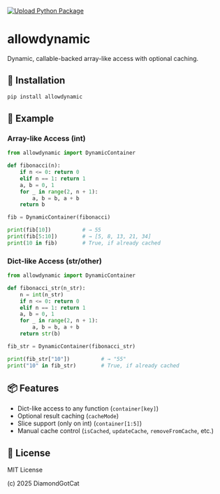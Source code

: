 [![Upload Python Package](https://github.com/DiamondGotCat/allowdynamic/actions/workflows/python-publish.yml/badge.svg)](https://github.com/DiamondGotCat/allowdynamic/actions/workflows/python-publish.yml)

# allowdynamic
Dynamic, callable-backed array-like access with optional caching.

## 🔧 Installation

```bash
pip install allowdynamic
````

## 🚀 Example

### Array-like Access (int)
```python
from allowdynamic import DynamicContainer

def fibonacci(n):
    if n <= 0: return 0
    elif n == 1: return 1
    a, b = 0, 1
    for _ in range(2, n + 1):
        a, b = b, a + b
    return b

fib = DynamicContainer(fibonacci)

print(fib[10])          # → 55
print(fib[5:10])        # → [5, 8, 13, 21, 34]
print(10 in fib)        # True, if already cached
```

### Dict-like Access (str/other)
```python
from allowdynamic import DynamicContainer

def fibonacci_str(n_str):
    n = int(n_str)
    if n <= 0: return 0
    elif n == 1: return 1
    a, b = 0, 1
    for _ in range(2, n + 1):
        a, b = b, a + b
    return str(b)

fib_str = DynamicContainer(fibonacci_str)

print(fib_str["10"])          # → "55"
print("10" in fib_str)        # True, if already cached
```

## 📦 Features

- Dict-like access to any function (`container[key]`)
- Optional result caching (`cacheMode`)
- Slice support (only on int) (`container[1:5]`)
- Manual cache control (`isCached`, `updateCache`, `removeFromCache`, etc.)

## 📄 License
MIT License

(c) 2025 DiamondGotCat
